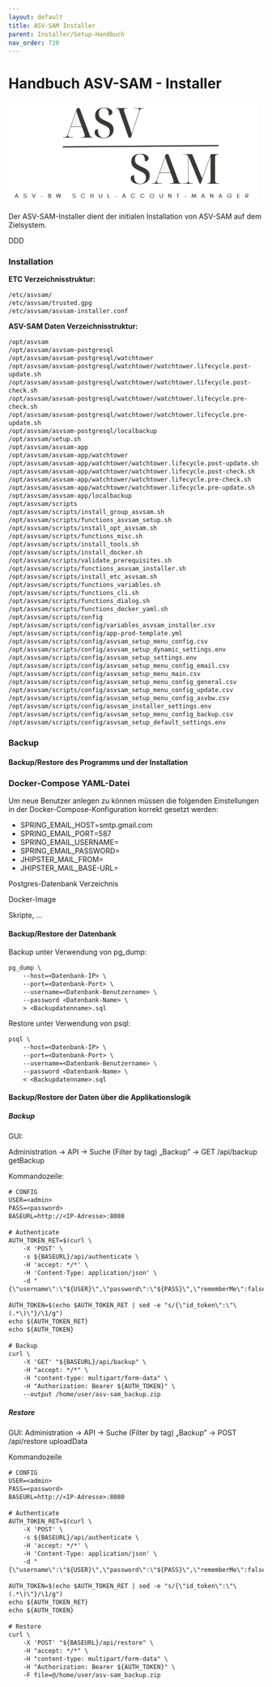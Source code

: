 ```yaml
---
layout: default
title: ASV-SAM Installer
parent: Installer/Setup-Handbuch
nav_order: 720
---
```


# Handbuch ASV-SAM - Installer

![Logo.png](../assets/images/Logo.png)


Der ASV-SAM-Installer dient der initialen Installation von ASV-SAM auf dem Zielsystem.


DDD



### Installation

**ETC Verzeichnisstruktur:**
```
/etc/asvsam/
/etc/asvsam/trusted.gpg
/etc/asvsam/asvsam-installer.conf
```

**ASV-SAM Daten Verzeichnisstruktur:**
```
/opt/asvsam
/opt/asvsam/asvsam-postgresql
/opt/asvsam/asvsam-postgresql/watchtower
/opt/asvsam/asvsam-postgresql/watchtower/watchtower.lifecycle.post-update.sh
/opt/asvsam/asvsam-postgresql/watchtower/watchtower.lifecycle.post-check.sh
/opt/asvsam/asvsam-postgresql/watchtower/watchtower.lifecycle.pre-check.sh
/opt/asvsam/asvsam-postgresql/watchtower/watchtower.lifecycle.pre-update.sh
/opt/asvsam/asvsam-postgresql/localbackup
/opt/asvsam/setup.sh
/opt/asvsam/asvsam-app
/opt/asvsam/asvsam-app/watchtower
/opt/asvsam/asvsam-app/watchtower/watchtower.lifecycle.post-update.sh
/opt/asvsam/asvsam-app/watchtower/watchtower.lifecycle.post-check.sh
/opt/asvsam/asvsam-app/watchtower/watchtower.lifecycle.pre-check.sh
/opt/asvsam/asvsam-app/watchtower/watchtower.lifecycle.pre-update.sh
/opt/asvsam/asvsam-app/localbackup
/opt/asvsam/scripts
/opt/asvsam/scripts/install_group_asvsam.sh
/opt/asvsam/scripts/functions_asvsam_setup.sh
/opt/asvsam/scripts/install_opt_asvsam.sh
/opt/asvsam/scripts/functions_misc.sh
/opt/asvsam/scripts/install_tools.sh
/opt/asvsam/scripts/install_docker.sh
/opt/asvsam/scripts/validate_prerequisites.sh
/opt/asvsam/scripts/functions_asvsam_installer.sh
/opt/asvsam/scripts/install_etc_asvsam.sh
/opt/asvsam/scripts/functions_variables.sh
/opt/asvsam/scripts/functions_cli.sh
/opt/asvsam/scripts/functions_dialog.sh
/opt/asvsam/scripts/functions_docker_yaml.sh
/opt/asvsam/scripts/config
/opt/asvsam/scripts/config/variables_asvsam_installer.csv
/opt/asvsam/scripts/config/app-prod-template.yml
/opt/asvsam/scripts/config/asvsam_setup_menu_config.csv
/opt/asvsam/scripts/config/asvsam_setup_dynamic_settings.env
/opt/asvsam/scripts/config/asvsam_setup_settings.env
/opt/asvsam/scripts/config/asvsam_setup_menu_config_email.csv
/opt/asvsam/scripts/config/asvsam_setup_menu_main.csv
/opt/asvsam/scripts/config/asvsam_setup_menu_config_general.csv
/opt/asvsam/scripts/config/asvsam_setup_menu_config_update.csv
/opt/asvsam/scripts/config/asvsam_setup_menu_config_asvbw.csv
/opt/asvsam/scripts/config/asvsam_installer_settings.env
/opt/asvsam/scripts/config/asvsam_setup_menu_config_backup.csv
/opt/asvsam/scripts/config/asvsam_setup_default_settings.env
```


### Backup

#### Backup/Restore des Programms und der Installation

### Docker-Compose YAML-Datei

Um neue Benutzer anlegen zu können müssen die folgenden Einstellungen in der Docker-Compose-Konfiguration 
korrekt gesetzt werden:

- SPRING_EMAIL_HOST=smtp.gmail.com
- SPRING_EMAIL_PORT=587
- SPRING_EMAIL_USERNAME=
- SPRING_EMAIL_PASSWORD=
- JHIPSTER_MAIL_FROM=
- JHIPSTER_MAIL_BASE-URL=

Postgres-Datenbank Verzeichnis

Docker-Image

Skripte, ...

#### Backup/Restore der Datenbank

Backup unter Verwendung von pg\_dump:
```
pg_dump \
    --host=<Datenbank-IP> \
    --port=<Datenbank-Port> \
    --username=<Datenbank-Benutzername> \
    --password <Datenbank-Name> \
    > <Backupdatenname>.sql
```

Restore unter Verwendung von psql:
```
psql \
    --host=<Datenbank-IP> \
    --port=<Datenbank-Port> \
    --username=<Datenbank-Benutzername> \
    --password <Datenbank-Name> \
    < <Backupdatenname>.sql
```

#### Backup/Restore der Daten über die Applikationslogik

##### Backup

GUI:

Administration -> API -> Suche (Filter by tag) „Backup” -> GET /api/backup getBackup

Kommandozeile:
```
# CONFIG
USER=<admin>
PASS=<password>
BASEURL=http://<IP-Adresse>:8080

# Authenticate
AUTH_TOKEN_RET=$(curl \
    -X 'POST' \
    -s ${BASEURL}/api/authenticate \
    -H 'accept: */*' \
    -H 'Content-Type: application/json' \
    -d "{\"username\":\"${USER}\",\"password\":\"${PASS}\",\"rememberMe\":false}")

AUTH_TOKEN=$(echo $AUTH_TOKEN_RET | sed -e "s/{\"id_token\":\"\(.*\)\"}/\1/g")
echo ${AUTH_TOKEN_RET}
echo ${AUTH_TOKEN}

# Backup
curl \
    -X 'GET' "${BASEURL}/api/backup" \
    -H "accept: */*" \
    -H "content-type: multipart/form-data" \
    -H "Authorization: Bearer ${AUTH_TOKEN}" \
    --output /home/user/asv-sam_backup.zip
```

##### Restore

GUI: Administration -> API -> Suche (Filter by tag) „Backup” -> POST /api/restore uploadData

Kommandozeile
```
# CONFIG
USER=<admin>
PASS=<password>
BASEURL=http://<IP-Adresse>:8080

# Authenticate
AUTH_TOKEN_RET=$(curl \
    -X 'POST' \
    -s ${BASEURL}/api/authenticate \
    -H 'accept: */*' \
    -H 'Content-Type: application/json' \
    -d "{\"username\":\"${USER}\",\"password\":\"${PASS}\",\"rememberMe\":false}")

AUTH_TOKEN=$(echo $AUTH_TOKEN_RET | sed -e "s/{\"id_token\":\"\(.*\)\"}/\1/g")
echo ${AUTH_TOKEN_RET}
echo ${AUTH_TOKEN}

# Restore
curl \
    -X 'POST' "${BASEURL}/api/restore" \
    -H "accept: */*" \
    -H "content-type: multipart/form-data" \
    -H "Authorization: Bearer ${AUTH_TOKEN}" \
    -F file=@/home/user/asv-sam_backup.zip
```
